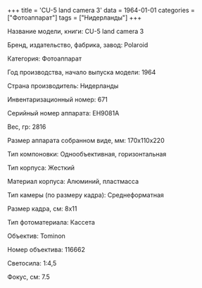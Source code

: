 +++
title = 'CU-5 land camera 3'
data = 1964-01-01
categories = ["Фотоаппарат"]
tags = ["Нидерланды"]
+++

Название модели, книги: CU-5 land camera 3

Бренд, издательство, фабрика, завод: Polaroid

Категория: Фотоаппарат

Год производства, начало выпуска модели: 1964

Страна производитель: Нидерланды

Инвентаризационный номер: 671

Серийный номер аппарата: EH9081A

Вес, гр: 2816

Размер аппарата  собранном виде, мм: 170х110х220

Тип компоновки: Однообъективная, горизонтальная

Тип корпуса: Жесткий

Материал корпуса: Алюминий, пластмасса

Тип камеры (по размеру кадра): Среднеформатная

Размер кадра, см: 8х11

Тип фотоматериала: Кассета

Объектив: Tominon

Номер объектива: 116662

Светосила: 1:4,5

Фокус, см: 7.5

